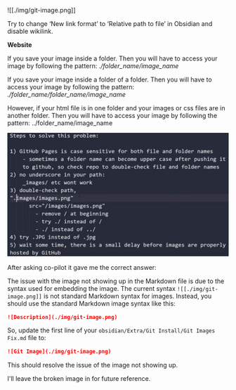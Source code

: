![[./img/git-image.png]]

Try to change ‘New link format’ to ‘Relative path to file’ in Obsidian and disable wikilink.

**Website**

If you save your image inside a folder. Then you will have to access your image by following the pattern: _./folder_name/image_name_ 

If you save your image inside a folder of a folder. Then you will have to access your image by following the pattern:  _./folder_name/folder_name/image_name_

However, if your html file is in one folder and your images or css files are in another folder. Then you will have to access your image by following the pattern: ../folder_name/image_name

![git image](./img/git-image.png)

After asking co-pilot it gave me the correct answer:

The issue with the image not showing up in the Markdown file is due to the syntax used for embedding the image. The current syntax `![[./img/git-image.png]]` is not standard Markdown syntax for images. Instead, you should use the standard Markdown image syntax like this:

```markdown
![Description](./img/git-image.png)
```

So, update the first line of your `obsidian/Extra/Git Install/Git Images Fix.md` file to:

```markdown
![Git Image](./img/git-image.png)
```

This should resolve the issue of the image not showing up.

I'll leave the broken image in for future reference. 
